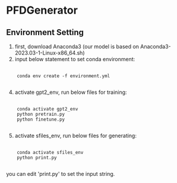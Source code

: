 # PFDGenerator

## Environment Setting
1. first, download Anaconda3 (our model is based on Anaconda3-2023.03-1-Linux-x86_64.sh)
2. input below statement to set conda environment:
<pre>
  <code>
    conda env create -f environment.yml
  </code>
</pre>


4. activate gpt2_env, run below files for training:
<pre>
  <code>
    conda activate gpt2_env
    python pretrain.py
    python finetune.py
  </code>
</pre>

5. activate sfiles_env, run below files for generating:
<pre>
  <code>
    conda activate sfiles_env
    python print.py
  </code>
</pre>

you can edit 'print.py' to set the input string.
